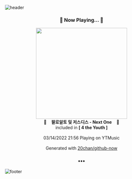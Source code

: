 ![header](https://capsule-render.vercel.app/api?type=wave&height=170&section=header&text=Hi.%20I'm%20SHIFT&fontColor=090707&fontAlignX=45&fontAlignY=65&fontSize=100)

<h3 align="center">🎵 Now Playing... 🎵</h3>
<p align="center">
  <a href="https://music.youtube.com/watch?v=P6Je-KRIUF8">
    <img width="300" src="https://lh3.googleusercontent.com/nJZCC93IcPPyTDcPyzrBXdk6Q-tts_iO2HfTJ1c0KIg6yW4ZHj__dy-ir3YTfguCdR_Qa5_iZhUHjfhTSw">
  </a>
  <br>
  🎵&nbsp&nbsp&nbsp <b>팔로알토 및 저스디스 - Next One</b> &nbsp&nbsp&nbsp🎵
  <br>
  included in <b>[ 4 the Youth ]</b>
  
  <br />
  <br />
  03/14/2022 21:56 Playing on YTMusic
  <br />
  <br />
  Generated with <a href="https://github.com/20chan/github-now">20chan/github-now</a>
</p>

<h3 align="center">•••</h3>

![footer](https://capsule-render.vercel.app/api?type=wave&height=150&section=footer)
